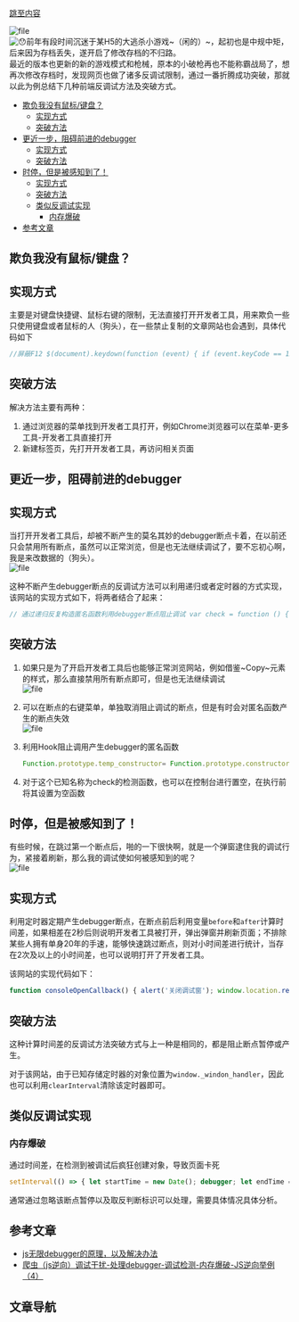 [跳至内容](https://tree.moe/anti-debug-and-solution/#content)

![file](https://tree.moe/wp-content/uploads/2023/07/image-1690554741989.png)  
![:hushed:](https://tree.moe/wp-content/plugins/wp-githuber-md/assets/vendor/emojify/images/hushed.png ":hushed:")前年有段时间沉迷于某H5的大逃杀小游戏~（闲的）~，起初也是中规中矩，后来因为存档丢失，遂开启了修改存档的不归路。  
最近的版本也更新的新的游戏模式和枪械，原本的小破枪再也不能称霸战局了，想再次修改存档时，发现网页也做了诸多反调试限制，通过一番折腾成功突破，那就以此为例总结下几种前端反调试方法及突破方式。

-   [欺负我没有鼠标/键盘？](https://tree.moe/anti-debug-and-solution/#%E6%AC%BA%E8%B4%9F%E6%88%91%E6%B2%A1%E6%9C%89%E9%BC%A0%E6%A0%87%E9%94%AE%E7%9B%98%EF%BC%9F "欺负我没有鼠标/键盘？")
    -   [实现方式](https://tree.moe/anti-debug-and-solution/#%E5%AE%9E%E7%8E%B0%E6%96%B9%E5%BC%8F "实现方式")
    -   [突破方法](https://tree.moe/anti-debug-and-solution/#%E7%AA%81%E7%A0%B4%E6%96%B9%E6%B3%95 "突破方法")
-   [更近一步，阻碍前进的debugger](https://tree.moe/anti-debug-and-solution/#%E6%9B%B4%E8%BF%91%E4%B8%80%E6%AD%A5%EF%BC%8C%E9%98%BB%E7%A2%8D%E5%89%8D%E8%BF%9B%E7%9A%84debugger "更近一步，阻碍前进的debugger")
    -   [实现方式](https://tree.moe/anti-debug-and-solution/#%E5%AE%9E%E7%8E%B0%E6%96%B9%E5%BC%8F-2 "实现方式")
    -   [突破方法](https://tree.moe/anti-debug-and-solution/#%E7%AA%81%E7%A0%B4%E6%96%B9%E6%B3%95-2 "突破方法")
-   [时停，但是被感知到了！](https://tree.moe/anti-debug-and-solution/#%E6%97%B6%E5%81%9C%EF%BC%8C%E4%BD%86%E6%98%AF%E8%A2%AB%E6%84%9F%E7%9F%A5%E5%88%B0%E4%BA%86%EF%BC%81 "时停，但是被感知到了！")
    -   [实现方式](https://tree.moe/anti-debug-and-solution/#%E5%AE%9E%E7%8E%B0%E6%96%B9%E5%BC%8F-3 "实现方式")
    -   [突破方法](https://tree.moe/anti-debug-and-solution/#%E7%AA%81%E7%A0%B4%E6%96%B9%E6%B3%95-3 "突破方法")
    -   [类似反调试实现](https://tree.moe/anti-debug-and-solution/#%E7%B1%BB%E4%BC%BC%E5%8F%8D%E8%B0%83%E8%AF%95%E5%AE%9E%E7%8E%B0 "类似反调试实现")
        -   [内存爆破](https://tree.moe/anti-debug-and-solution/#%E5%86%85%E5%AD%98%E7%88%86%E7%A0%B4 "内存爆破")
-   [参考文章](https://tree.moe/anti-debug-and-solution/#%E5%8F%82%E8%80%83%E6%96%87%E7%AB%A0 "参考文章")

## 欺负我没有鼠标/键盘？

## 实现方式

主要是对键盘快捷键、鼠标右键的限制，无法直接打开开发者工具，用来欺负一些只使用键盘或者鼠标的人（狗头），在一些禁止复制的文章网站也会遇到，具体代码如下

```javascript
//屏蔽F12 $(document).keydown(function (event) { if (event.keyCode == 123) { if (event.preventDefault) { event.preventDefault(); } else { window.event.returnValue == false; } } }); //屏蔽ctrl+shift+i $(document).keydown(function (event) { if (event.ctrlKey && event.shiftKey && event.keyCode == 73) { if (event.preventDefault) { event.preventDefault(); } else { window.event.returnValue == false; } } }); // 通过添加自定义事件屏蔽鼠标右键 $(document).ready(function () { $(document).bind("contextmenu", function (e) { return false; }); });
```

## 突破方法

解决方法主要有两种：

1.  通过浏览器的菜单找到开发者工具打开，例如Chrome浏览器可以在菜单-更多工具-开发者工具直接打开
2.  新建标签页，先打开开发者工具，再访问相关页面

## 更近一步，阻碍前进的debugger

## 实现方式

当打开开发者工具后，却被不断产生的莫名其妙的debugger断点卡着，在以前还只会禁用所有断点，虽然可以正常浏览，但是也无法继续调试了，要不忘初心啊，我是来改数据的（狗头）。  
![file](https://tree.moe/wp-content/uploads/2023/07/image-1690562543691.png)

这种不断产生debugger断点的反调试方法可以利用递归或者定时器的方式实现，该网站的实现方式如下，将两者结合了起来：

```javascript
// 通过递归反复构造匿名函数利用debugger断点阻止调试 var check = function () { function doCheck(a) { if (('' + a / a)['length'] !== 1 || a % 20 === 0) { (function () { }['constructor']('debugger')()); } else { (function () { }['constructor']('debugger')()); } doCheck(++a); } try { doCheck(0); } catch (err) { } }; check(); // 同时利用定时器定期产生debugger断点 setInterval(function () { check(); }, 2000);
```

## 突破方法

1.  如果只是为了开启开发者工具后也能够正常浏览网站，例如借鉴~Copy~元素的样式，那么直接禁用所有断点即可，但是也无法继续调试  
    ![file](https://tree.moe/wp-content/uploads/2023/07/image-1690560878545.png)
    
2.  可以在断点的右键菜单，单独取消阻止调试的断点，但是有时会对匿名函数产生的断点失效  
    ![file](https://tree.moe/wp-content/uploads/2023/07/image-1690561076180.png)
    
3.  利用Hook阻止调用产生debugger的匿名函数
    
    ```javascript
    Function.prototype.temp_constructor= Function.prototype.constructor; Function.prototype.constructor=function(){ if (arguments && typeof arguments[0]==="string"){ if (arguments[0]==="debugger") return "" } return Function.prototype.temp_constructor.apply(this, arguments); };
    ```
    
4.  对于这个已知名称为check的检测函数，也可以在控制台进行置空，在执行前将其设置为空函数
    

## 时停，但是被感知到了！

有些时候，在跳过第一个断点后，啪的一下很快啊，就是一个弹窗逮住我的调试行为，紧接着刷新，那么我的调试使如何被感知到的呢？  
![file](https://tree.moe/wp-content/uploads/2023/07/image-1690562688280.png)

## 实现方式

利用定时器定期产生debugger断点，在断点前后利用变量`before`和`after`计算时间差，如果相差在2秒后则说明开发者工具被打开，弹出弹窗并刷新页面；不排除某些人拥有单身20年的手速，能够快速跳过断点，则对小时间差进行统计，当存在2次及以上的小时间差，也可以说明打开了开发者工具。

该网站的实现代码如下：

```javascript
function consoleOpenCallback() { alert('关闭调试窗'); window.location.reload(); } var Anti_numtots = 0; (function () { window._windon_handler = setInterval( function() { var before = new Date(); debugger; var after = new Date(); if (after.getTime() - before.getTime() > 100) { if (after.getTime() - before.getTime() > 2000) { consoleOpenCallback(); clearInterval(_windon_handler); }else{ Anti_numtots++; if(Anti_numtots>=2){ consoleOpenCallback(); clearInterval(_windon_handler); } } }else{ Anti_numtots = 0; } }, 1000) })();
```

## 突破方法

这种计算时间差的反调试方法突破方式与上一种是相同的，都是阻止断点暂停或产生。

对于该网站，由于已知存储定时器的对象位置为`window._windon_handler`，因此也可以利用`clearInterval`清除该定时器即可。

## 类似反调试实现

### 内存爆破

通过时间差，在检测到被调试后疯狂创建对象，导致页面卡死

```javascript
setInterval(() => { let startTime = new Date(); debugger; let endTime = new Date(); let isDev = endTime - startTime > 100; let stack = []; if (isDev) { while (true) { stack.push(this); console.log(stack.length, this) } } }, 1000)
```

通常通过忽略该断点暂停以及取反判断标识可以处理，需要具体情况具体分析。

## 参考文章

-   [js无限debugger的原理，以及解决办法](https://blog.csdn.net/weixin_42567622/article/details/122194016 "js无限debugger的原理，以及解决办法")
-   [爬虫（js逆向）调试干扰-处理debugger-调试检测-内存爆破-JS逆向举例（4）](https://blog.csdn.net/weixin_44238683/article/details/118653968 "爬虫（js逆向）调试干扰-处理debugger-调试检测-内存爆破-JS逆向举例（4）")

## 文章导航